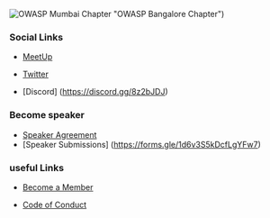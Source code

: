 <!--### Chapter Information
* Chapter Region -->


![OWASP Mumbai Chapter](https://github.com/OWASP/www-chapter-mumbai/blob/master/assets/images/OWASP_Mumbai_Logo_YR.png)
"OWASP Bangalore Chapter")

### Social Links
 
* [MeetUp](https://www.meetup.com/OWASP-Mumbai-Chapter/)

* [Twitter](https://twitter.com/OWASP_Mumbai)

* [Discord] (https://discord.gg/8z2bJDJ)
 

### Become speaker

* [Speaker Agreement](https://www.owasp.org/index.php/Speaker_Agreement)
* [Speaker Submissions] (https://forms.gle/1d6v3S5kDcfLgYFw7)

### useful Links
* [Become a Member](https://www.owasp.org/index.php/Membership)

* [Code of Conduct](https://www.owasp.org/index.php/Governance/Conference_Policies)
